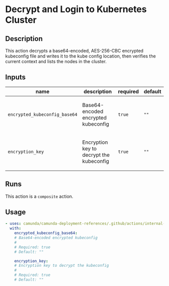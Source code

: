 # Decrypt and Login to Kubernetes Cluster

## Description

This action decrypts a base64-encoded, AES-256-CBC encrypted kubeconfig file
and writes it to the kube config location, then verifies the current context
and lists the nodes in the cluster.


## Inputs

| name | description | required | default |
| --- | --- | --- | --- |
| `encrypted_kubeconfig_base64` | <p>Base64-encoded encrypted kubeconfig</p> | `true` | `""` |
| `encryption_key` | <p>Encryption key to decrypt the kubeconfig</p> | `true` | `""` |


## Runs

This action is a `composite` action.

## Usage

```yaml
- uses: camunda/camunda-deployment-references/.github/actions/internal-kube-config-decrypt-import@main
  with:
    encrypted_kubeconfig_base64:
    # Base64-encoded encrypted kubeconfig
    #
    # Required: true
    # Default: ""

    encryption_key:
    # Encryption key to decrypt the kubeconfig
    #
    # Required: true
    # Default: ""
```

